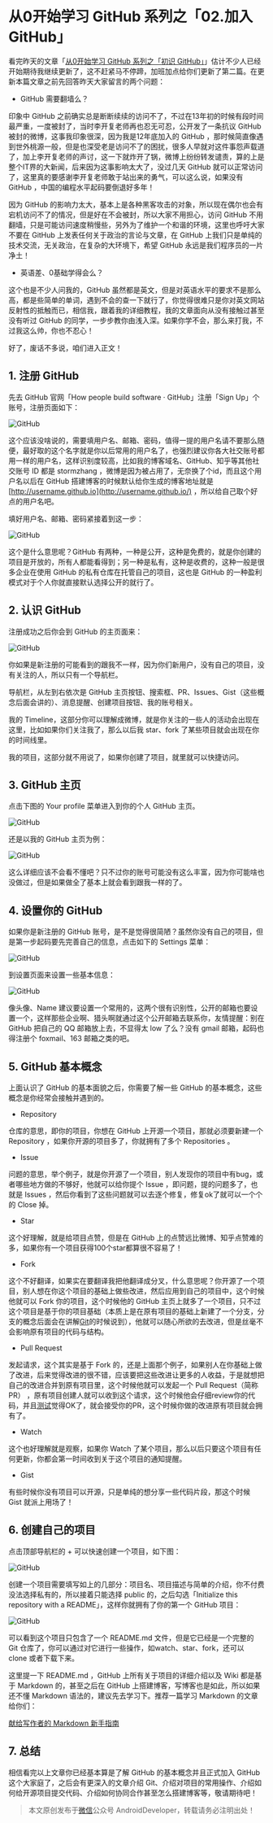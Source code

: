 # 从0开始学习 GitHub 系列之「02.加入 GitHub」

看完昨天的文章「[从0开始学习 GitHub 系列之「初识 GitHub」](http://stormzhang.com/github/2016/05/25/learn-github-from-zero1/)」估计不少人已经开始期待我继续更新了，这不赶紧马不停蹄，加班加点给你们更新了第二篇。在更新本篇文章之前先回答昨天大家留言的两个问题：

- GitHub 需要翻墙么？

印象中 GitHub 之前确实总是断断续续的访问不了，不过在13年初的时候有段时间最严重，一度被封了，当时李开复老师再也忍无可忍，公开发了一条抗议 GitHub 被封的微博，这事我印象很深，因为我是12年底加入的 GitHub ，那时候简直像遇到世外桃源一般，但是也深受老是访问不了的困扰，很多人早就对这件事怨声载道了，加上李开复老师的声讨，这一下就炸开了锅，微博上纷纷转发谴责，算的上是整个IT界的大新闻，后来因为这事影响太大了，没过几天 GitHub 就可以正常访问了，这里真的要感谢李开复老师敢于站出来的勇气，可以这么说，如果没有 GitHub ，中国的编程水平起码要倒退好多年！

因为 GitHub 的影响力太大，基本上是各种黑客攻击的对象，所以现在偶尔也会有宕机访问不了的情况，但是好在不会被封，所以大家不用担心，访问 GitHub 不用翻墙，只是可能访问速度稍慢些，另外为了维护一个和谐的环境，这里也呼吁大家不要在 GitHub 上发表任何关于政治的言论与文章，在 GitHub 上我们只是单纯的技术交流，无关政治，在复杂的大环境下，希望 GitHub 永远是我们程序员的一片净土！

- 英语差、0基础学得会么？

这个也是不少人问我的，GitHub 虽然都是英文，但是对英语水平的要求不是那么高，都是些简单的单词，遇到不会的查一下就行了，你觉得很难只是你对英文网站反射性的抵触而已，相信我，跟着我的详细教程，我的文章面向从没有接触过甚至没有听过 GitHub 的同学，一步步教你由浅入深。如果你学不会，那么来打我，不过我这么帅，你也不忍心！

好了，废话不多说，咱们进入正文！

## 1. 注册 GitHub

先去 GitHub 官网「How people build software · GitHub」注册「Sign Up」个账号，注册页面如下：

![GitHub](http://stormzhang.com/image/join_github1.png)

这个应该没啥说的，需要填用户名、邮箱、密码，值得一提的用户名请不要那么随便，最好取的这个名字就是你以后常用的用户名了，也强烈建议你各大社交账号都用一样的用户名，这样识别度较高，比如我的博客域名、GitHub、知乎等其他社交账号 ID 都是 stormzhang ，微博是因为被占用了，无奈换了个id，而且这个用户名以后在 GitHub 搭建博客的时候默认给你生成的博客地址就是 [http://username.github.io](http://username.github.io/) ，所以给自己取个好点的用户名吧。

填好用户名、邮箱、密码紧接着到这一步：

![GitHub](http://stormzhang.com/image/join_github2.png)

这个是什么意思呢？GitHub 有两种，一种是公开，这种是免费的，就是你创建的项目是开放的，所有人都能看得到；另一种是私有，这种是收费的，这种一般是很多企业在使用 GitHub 的私有仓库在托管自己的项目，这也是 GitHub 的一种盈利模式对于个人你就直接默认选择公开的就行了。

## 2. 认识 GitHub

注册成功之后你会到 GitHub 的主页面来：

![GitHub](http://stormzhang.com/image/github_home.png)

你如果是新注册的可能看到的跟我不一样，因为你们新用户，没有自己的项目，没有关注的人，所以只有一个导航栏。

导航栏，从左到右依次是 GitHub 主页按钮、搜索框、PR、Issues、Gist（这些概念后面会讲的）、消息提醒、创建项目按钮、我的账号相关。

我的 Timeline，这部分你可以理解成微博，就是你关注的一些人的活动会出现在这里，比如如果你们关注我了，那么以后我 star、fork 了某些项目就会出现在你的时间线里。

我的项目，这部分就不用说了，如果你创建了项目，就里就可以快捷访问。

## 3. GitHub 主页

点击下图的 Your profile 菜单进入到你的个人 GitHub 主页。

![GitHub](http://stormzhang.com/image/github_home2.png)

还是以我的 GitHub 主页为例：

![GitHub](http://stormzhang.com/image/github_account.png)

这么详细应该不会看不懂吧？只不过你的账号可能没有这么丰富，因为你可能啥也没做过，但是如果做全了基本上就会看到跟我一样的了。

## 4. 设置你的 GitHub

如果你是新注册的 GitHub 账号，是不是觉得很简陋？虽然你没有自己的项目，但是第一步起码要先完善自己的信息，点击如下的 Settings 菜单：

![GitHub](http://stormzhang.com/image/github_setting.png)

到设置页面来设置一些基本信息：

![GitHub](http://stormzhang.com/image/github_profile.png)

像头像、Name 建议要设置一个常用的，这两个很有识别性，公开的邮箱也要设置一个，这样那些企业啊、猎头啊就通过这个公开邮箱去联系你，友情提醒：别在 GitHub 把自己的 QQ 邮箱放上去，不显得太 low 了么？没有 gmail 邮箱，起码也得注册个 foxmail、163 邮箱之类的吧。

## 5. GitHub 基本概念

上面认识了 GitHub 的基本面貌之后，你需要了解一些 GitHub 的基本概念，这些概念是你经常会接触并遇到的。

- Repository

仓库的意思，即你的项目，你想在 GitHub 上开源一个项目，那就必须要新建一个 Repository ，如果你开源的项目多了，你就拥有了多个 Repositories 。

- Issue

问题的意思，举个例子，就是你开源了一个项目，别人发现你的项目中有bug，或者哪些地方做的不够好，他就可以给你提个 Issue ，即问题，提的问题多了，也就是 Issues ，然后你看到了这些问题就可以去逐个修复，修复ok了就可以一个个的 Close 掉。

- Star

这个好理解，就是给项目点赞，但是在 GitHub 上的点赞远比微博、知乎点赞难的多，如果你有一个项目获得100个star都算很不容易了！

- Fork

这个不好翻译，如果实在要翻译我把他翻译成分叉，什么意思呢？你开源了一个项目，别人想在你这个项目的基础上做些改进，然后应用到自己的项目中，这个时候他就可以 Fork 你的项目，这个时候他的 GitHub 主页上就多了一个项目，只不过这个项目是基于你的项目基础（本质上是在原有项目的基础上新建了一个分支，分支的概念后面会在讲解[Git](http://lib.csdn.net/base/git)的时候说到），他就可以随心所欲的去改进，但是丝毫不会影响原有项目的代码与结构。

- Pull Request

发起请求，这个其实是基于 Fork 的，还是上面那个例子，如果别人在你基础上做了改进，后来觉得改进的很不错，应该要把这些改进让更多的人收益，于是就想把自己的改进合并到原有项目里，这个时候他就可以发起一个 Pull Request（简称PR） ，原有项目创建人就可以收到这个请求，这个时候他会仔细review你的代码，并且[测试](http://lib.csdn.net/base/softwaretest)觉得OK了，就会接受你的PR，这个时候你做的改进原有项目就会拥有了。

- Watch

这个也好理解就是观察，如果你 Watch 了某个项目，那么以后只要这个项目有任何更新，你都会第一时间收到关于这个项目的通知提醒。

- Gist

有些时候你没有项目可以开源，只是单纯的想分享一些代码片段，那这个时候 Gist 就派上用场了！

## 6. 创建自己的项目

点击顶部导航栏的 + 可以快速创建一个项目，如下图：

![GitHub](http://stormzhang.com/image/create_repo.png)

创建一个项目需要填写如上的几部分：项目名、项目描述与简单的介绍，你不付费没法选择私有的，所以接着只能选择 public 的，之后勾选「Initialize this repository with a README」，这样你就拥有了你的第一个 GitHub 项目：

![GitHub](http://stormzhang.com/image/init_repo.png)

可以看到这个项目只包含了一个 README.md 文件，但是它已经是一个完整的 Git 仓库了，你可以通过对它进行一些操作，如watch、star、fork，还可以 clone 或者下载下来。

这里提一下 README.md ，GitHub 上所有关于项目的详细介绍以及 Wiki 都是基于 Markdown 的，甚至之后在 GitHub 上搭建博客，写博客也是如此，所以如果还不懂 Markdown 语法的，建议先去学习下。推荐一篇学习 Markdown 的文章给你们：

[献给写作者的 Markdown 新手指南](http://www.jianshu.com/p/q81RER)

## 7. 总结

相信看完以上文章你已经基本算是了解 GitHub 的基本概念并且正式加入 GitHub 这个大家庭了，之后会有更深入的文章介绍 Git、介绍对项目的常用操作、介绍如何给开源项目提交代码、介绍如何协同合作甚至怎么搭建博客等，敬请期待吧！

> 本文原创发布于[微信](http://lib.csdn.net/base/wechat)公众号 AndroidDeveloper，转载请务必注明出处！
